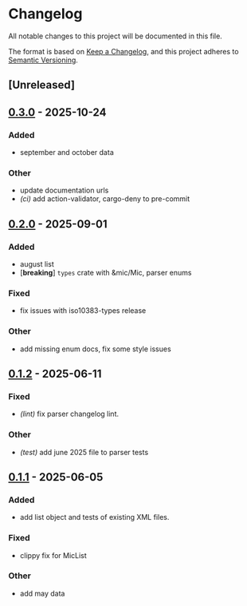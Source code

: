 # Changelog

All notable changes to this project will be documented in this file.

The format is based on [Keep a Changelog](https://keepachangelog.com/en/1.0.0/),
and this project adheres to [Semantic Versioning](https://semver.org/spec/v2.0.0.html).

## [Unreleased]

## [0.3.0](https://github.com/jcape/iso10383/compare/iso10383-parser-v0.2.0...iso10383-parser-v0.3.0) - 2025-10-24

### Added

- september and october data

### Other

- update documentation urls
- *(ci)* add action-validator, cargo-deny to pre-commit

## [0.2.0](https://github.com/jcape/iso10383/compare/iso10383-parser-v0.1.2...iso10383-parser-v0.2.0) - 2025-09-01

### Added

- august list
- [**breaking**] `types` crate with &mic/Mic, parser enums

### Fixed

- fix issues with iso10383-types release

### Other

- add missing enum docs, fix some style issues

## [0.1.2](https://github.com/jcape/iso10383/compare/v0.1.1...v0.1.2) - 2025-06-11

### Fixed

- *(lint)* fix parser changelog lint.

### Other

- *(test)* add june 2025 file to parser tests

## [0.1.1](https://github.com/jcape/iso10383/compare/v0.1.0...v0.1.1) - 2025-06-05

### Added

- add list object and tests of existing XML files.

### Fixed

- clippy fix for MicList

### Other

- add may data
